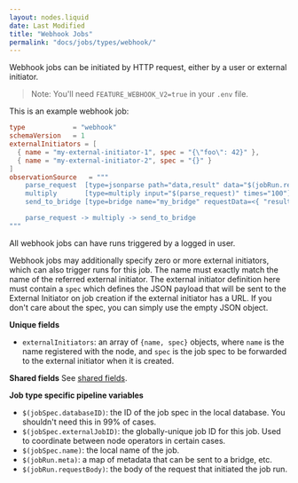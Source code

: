 ```yaml
---
layout: nodes.liquid
date: Last Modified
title: "Webhook Jobs"
permalink: "docs/jobs/types/webhook/"
---
```


Webhook jobs can be initiated by HTTP request, either by a user or external initiator.

> Note: You'll need `FEATURE_WEBHOOK_V2=true` in your `.env` file.

This is an example webhook job:

```toml
type            = "webhook"
schemaVersion   = 1
externalInitiators = [
  { name = "my-external-initiator-1", spec = "{\"foo\": 42}" },
  { name = "my-external-initiator-2", spec = "{}" }
]
observationSource   = """
    parse_request  [type=jsonparse path="data,result" data="$(jobRun.requestBody)"]
    multiply       [type=multiply input="$(parse_request)" times="100"]
    send_to_bridge [type=bridge name="my_bridge" requestData=<{ "result": $(multiply) }>]

    parse_request -> multiply -> send_to_bridge
"""
```

All webhook jobs can have runs triggered by a logged in user.

Webhook jobs may additionally specify zero or more external initiators, which can also trigger runs for this job. The name must exactly match the name of the referred external initiator. The external initiator definition here must contain a `spec` which defines the JSON payload that will be sent to the External Initiator on job creation if the external initiator has a URL. If you don't care about the spec, you can simply use the empty JSON object.

**Unique fields**

- `externalInitiators`: an array of `{name, spec}` objects, where `name` is the name registered with the node, and `spec` is the job spec to be forwarded to the external initiator when it is created.

**Shared fields**
See [shared fields](/docs/jobs/#shared-fields).

**Job type specific pipeline variables**

- `$(jobSpec.databaseID)`: the ID of the job spec in the local database. You shouldn't need this in 99% of cases.
- `$(jobSpec.externalJobID)`: the globally-unique job ID for this job. Used to coordinate between node operators in certain cases.
- `$(jobSpec.name)`: the local name of the job.
- `$(jobRun.meta)`: a map of metadata that can be sent to a bridge, etc.
- `$(jobRun.requestBody)`: the body of the request that initiated the job run.
